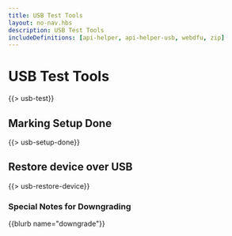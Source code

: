 ```yaml
---
title: USB Test Tools
layout: no-nav.hbs
description: USB Test Tools
includeDefinitions: [api-helper, api-helper-usb, webdfu, zip]
---
```


# USB Test Tools

{{> usb-test}}


## Marking Setup Done

{{> usb-setup-done}}


## Restore device over USB

{{> usb-restore-device}}

### Special Notes for Downgrading

{{blurb name="downgrade"}}
